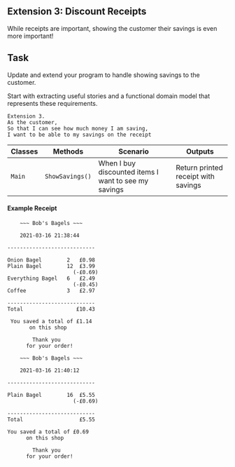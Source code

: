 ## Extension 3: Discount Receipts

While receipts are important, showing the customer their savings is even more important!

## Task

Update and extend your program to handle showing savings to the customer.

Start with extracting useful stories and a functional domain model that represents these requirements.

```
Extension 3.
As the customer,
So that I can see how much money I am saving,
I want to be able to my savings on the receipt
```
| Classes         | Methods          | Scenario                                             | Outputs                             |
|-----------------|------------------|------------------------------------------------------|-------------------------------------|
| `Main`		  | `ShowSavings()`  | When I buy discounted items I want to see my savings | Return printed receipt with savings |

#### Example Receipt
```
    ~~~ Bob's Bagels ~~~

    2021-03-16 21:38:44

----------------------------

Onion Bagel        2   £0.98
Plain Bagel        12  £3.99
                     (-£0.69)
Everything Bagel   6   £2.49
                     (-£0.45)
Coffee             3   £2.97

----------------------------
Total                 £10.43

 You saved a total of £1.14
       on this shop

        Thank you
      for your order!
```

```
    ~~~ Bob's Bagels ~~~

    2021-03-16 21:40:12

----------------------------

Plain Bagel        16  £5.55
                     (-£0.69)

----------------------------
Total                  £5.55

You saved a total of £0.69
      on this shop

        Thank you
      for your order!
```